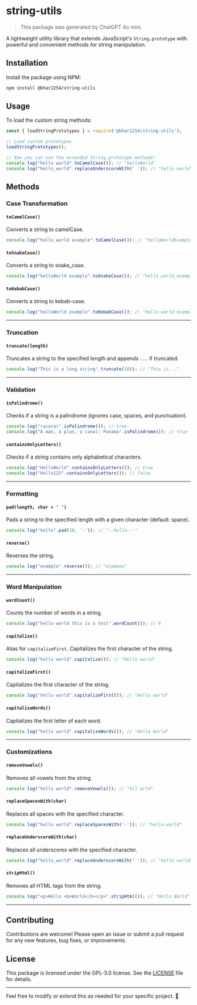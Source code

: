   # string-utils

> This package was generated by ChatGPT 4o mini.

A lightweight utility library that extends JavaScript's `String.prototype` with powerful and convenient methods for string manipulation.

## Installation

Install the package using NPM:

```bash
npm install @bhar2254/string-utils
```

## Usage

To load the custom string methods:

```javascript
const { loadStringPrototypes } = require('@bhar2254/string-utils');

// Load custom prototypes
loadStringPrototypes();

// Now you can use the extended String.prototype methods!
console.log("hello world".toCamelCase()); // "helloWorld"
console.log("hello_world".replaceUnderscoreWith(' ')); // "hello world"
```

## Methods

### **Case Transformation**
#### `toCamelCase()`
Converts a string to camelCase.
```javascript
console.log("hello_world example".toCamelCase()); // "helloWorldExample"
```

#### `toSnakeCase()`
Converts a string to snake_case.
```javascript
console.log("helloWorld example".toSnakeCase()); // "hello_world_example"
```

#### `toKebabCase()`
Converts a string to kebab-case.
```javascript
console.log("helloWorld example".toKebabCase()); // "hello-world-example"
```

---

### **Truncation**
#### `truncate(length)`
Truncates a string to the specified length and appends `...` if truncated.
```javascript
console.log("This is a long string".truncate(10)); // "This is..."
```

---

### **Validation**
#### `isPalindrome()`
Checks if a string is a palindrome (ignores case, spaces, and punctuation).
```javascript
console.log("racecar".isPalindrome()); // true
console.log("A man, a plan, a canal: Panama".isPalindrome()); // true
```

#### `containsOnlyLetters()`
Checks if a string contains only alphabetical characters.
```javascript
console.log("HelloWorld".containsOnlyLetters()); // true
console.log("Hello123".containsOnlyLetters()); // false
```

---

### **Formatting**
#### `pad(length, char = ' ')`
Pads a string to the specified length with a given character (default: space).
```javascript
console.log("hello".pad(10, '-')); // "--hello---"
```

#### `reverse()`
Reverses the string.
```javascript
console.log("example".reverse()); // "elpmaxe"
```

---

### **Word Manipulation**
#### `wordCount()`
Counts the number of words in a string.
```javascript
console.log("hello world this is a test".wordCount()); // 6
```

#### `capitalize()`
Alias for `capitalizeFirst`. Capitalizes the first character of the string.
```javascript
console.log("hello world".capitalize()); // "Hello world"
```

#### `capitalizeFirst()`
Capitalizes the first character of the string.
```javascript
console.log("hello world".capitalizeFirst()); // "Hello world"
```

#### `capitalizeWords()`
Capitalizes the first letter of each word.
```javascript
console.log("hello world".capitalizeWords()); // "Hello World"
```

---

### **Customizations**
#### `removeVowels()`
Removes all vowels from the string.
```javascript
console.log("hello world".removeVowels()); // "hll wrld"
```

#### `replaceSpacesWith(char)`
Replaces all spaces with the specified character.
```javascript
console.log("hello world".replaceSpacesWith('-')); // "hello-world"
```

#### `replaceUnderscoreWith(char)`
Replaces all underscores with the specified character.
```javascript
console.log("hello_world".replaceUnderscoreWith(' ')); // "hello world"
```

#### `stripHtml()`
Removes all HTML tags from the string.
```javascript
console.log("<p>Hello <b>World</b></p>".stripHtml()); // "Hello World"
```

---

## Contributing

Contributions are welcome! Please open an issue or submit a pull request for any new features, bug fixes, or improvements.

## License

This package is licensed under the GPL-3.0 license. See the [LICENSE](LICENSE) file for details.

---

Feel free to modify or extend this as needed for your specific project. 🚀
